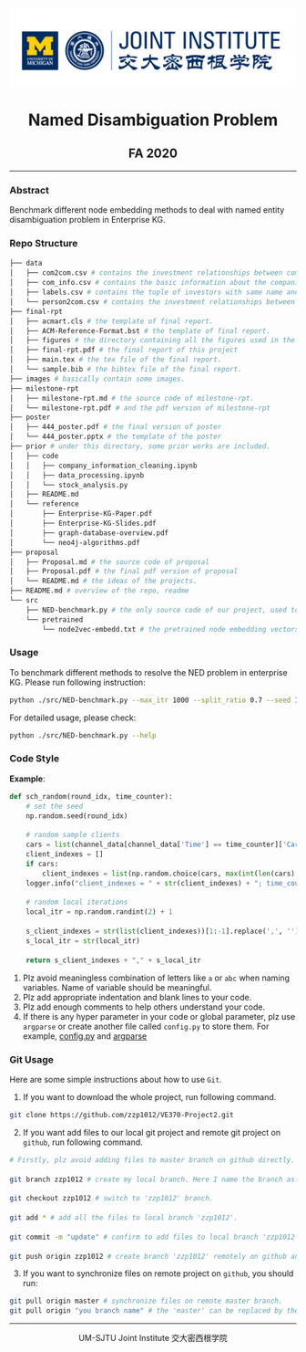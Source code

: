 <div style="text-align:center">
	<img src="images/ji_logo.png" alt="Jilogo" style="zoom:60%;" />
</div>
<center>
	<h1>
		Named Disambiguation Problem
	</h1>
</center>
<center>
   <h2>
       FA 2020
    </h2> 
</center>


------------------------------------------

### Abstract

Benchmark different node embedding methods to deal with named entity disambiguation problem in Enterprise KG.

### Repo Structure

```bash
├── data
│   ├── com2com.csv # contains the investment relationships between companies.
│   ├── com_info.csv # contains the basic information about the companies.
│   ├── labels.csv # contains the tuple of investors with same name and a label indicating whether they are the same entity or not
│   └── person2com.csv # contains the investment relationships between companies and investor.
├── final-rpt
│   ├── acmart.cls # the template of final report.
│   ├── ACM-Reference-Format.bst # the template of final report.
│   ├── figures # the directory containing all the figures used in the final report.
│   ├── final-rpt.pdf # the final report of this project
│   ├── main.tex # the tex file of the final report.
│   └── sample.bib # the bibtex file of the final report.
├── images # basically contain some images.
├── milestone-rpt
│   ├── milestone-rpt.md # the source code of milestone-rpt.
│   └── milestone-rpt.pdf # and the pdf version of milestone-rpt
├── poster
│   ├── 444_poster.pdf # the final version of poster
│   └── 444_poster.pptx # the template of the poster
├── prior # under this directory, some prior works are included.
│   ├── code
│   │   ├── company_information_cleaning.ipynb
│   │   ├── data_processing.ipynb
│   │   └── stock_analysis.py
│   ├── README.md
│   └── reference
│       ├── Enterprise-KG-Paper.pdf
│       ├── Enterprise-KG-Slides.pdf
│       ├── graph-database-overview.pdf
│       └── neo4j-algorithms.pdf
├── proposal
│   ├── Proposal.md # the source code of proposal
│   ├── Proposal.pdf # the final pdf version of proposal 
│   └── README.md # the ideas of the projects.
├── README.md # overview of the repo, readme
└── src 
    ├── NED-benchmark.py # the only source code of our project, used to benchmark different methods to solve NED problem
    └── pretrained
        └── node2vec-embedd.txt # the pretrained node embedding vectors using node2vec.
```

### Usage

To benchmark different methods to resolve the NED problem in enterprise KG. Please run following instruction:

```bash
python ./src/NED-benchmark.py --max_itr 1000 --split_ratio 0.7 --seed 10
```

For detailed usage, please check:

```bash
python ./src/NED-benchmark.py --help
```

### Code Style

**Example**:

```python
def sch_random(round_idx, time_counter):
    # set the seed
    np.random.seed(round_idx)

    # random sample clients
    cars = list(channel_data[channel_data['Time'] == time_counter]['Car'])
    client_indexes = []
    if cars:
        client_indexes = list(np.random.choice(cars, max(int(len(cars) / 2), 1), replace=False).ravel())
    logger.info("client_indexes = " + str(client_indexes) + "; time_counter = " + str(time_counter))

    # random local iterations
    local_itr = np.random.randint(2) + 1

    s_client_indexes = str(list(client_indexes))[1:-1].replace(',', '')
    s_local_itr = str(local_itr)

    return s_client_indexes + "," + s_local_itr
```

1. Plz avoid meaningless combination of letters like `a` or `abc` when naming variables. Name of variable should be meaningful. 
3. Plz add appropriate indentation and blank lines to your code.
4. Plz add enough comments to help others understand your code.
4. If there is any hyper parameter in your code or global parameter, plz use `argparse` or create another file called `config.py` to store them. For example, [config.py](https://github.com/zzp1012/federated-learning-environment/blob/master/fedavg/config.py) and [argparse](https://github.com/zzp1012/federated-learning-environment/blob/master/fedavg/scheduler.py)

### Git Usage

Here are some simple instructions about how to use `Git`.

1. If you want to download the whole project, run following command.

```bash
git clone https://github.com/zzp1012/VE370-Project2.git
```

2. If you want add files to our local git project and remote git project on `github`, run following command.

```bash
# Firstly, plz avoid adding files to master branch on github directly. You can create your own branch locally and remotely.

git branch zzp1012 # create my local branch. Here I name the branch as 'zzp1012'. If you have already created a branch, you can jump to next command.

git checkout zzp1012 # switch to 'zzp1012' branch.

git add * # add all the files to local branch 'zzp1012'.

git commit -m "update" # confirm to add files to local branch 'zzp1012'

git push origin zzp1012 # create branch 'zzp1012' remotely on github and copy your the content on your local branch 'zzp1012' to the remote 'zzp1012'.
```

3. If you want to synchronize files on remote project on `github`, you should run:

```bash
git pull origin master # synchronize files on remote master branch.
git pull origin "you branch name" # the 'master' can be replaced by the name of the other branch created on remote project on github, then you can synchronize files on the specific remote branch.
```

---------------------------------------------------------------

<center>
    UM-SJTU Joint Institute 交大密西根学院
</center>
